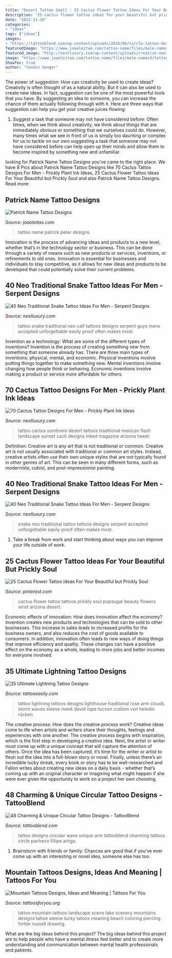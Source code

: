 ```yaml
---
title: "Desert Tattoo Small : 25 Cactus Flower Tattoo Ideas For Your Beautiful But Prickly Soul"
description: "25 cactus flower tattoo ideas for your beautiful but prickly soul"
date: "2022-11-30"
categories:
- "ideas"
tags: ["ideas"]
images:
- "https://tattooblend.com/wp-content/uploads/2016/06/circle-tattoo-designs-16.jpg"
featuredImage: "https://www.joaoleitao.com/tattoo-name/files/male-names4/tattoo-design-name-patrick-25.png"
featured_image: "http://nextluxury.com/wp-content/uploads/creative-neo-traditional-snake-tattoos-for-guys.jpg"
image: "https://www.joaoleitao.com/tattoo-name/files/male-names4/tattoo-design-name-patrick-25.png"
ShowToc: true
author: "Yasmin Senger"
---
```



The power of suggestion: How can creativity be used to create ideas?
Creativity is often thought of as a natural ability. But it can also be used to create new ideas. In fact, suggestion can be one of the most powerful tools that you have. By suggesting an idea to someone, you can increase the chance of them actually following through with it. Here are three ways that suggestion can help you get your creative juices flowing: 
1. Suggest a task that someone may not have considered before: Often times, when we think about creativity, we think about things that are immediately obvious or something that we ourselves could do. However, many times what we see in front of us is simply too daunting or complex for us to tackle on our own.suggesting a task that someone may not have considered before can help open up their minds and allow them to become inspired by something new and unfamiliar. 

	

		
looking for Patrick Name Tattoo Designs you've came to the right place. We have 8 Pics about Patrick Name Tattoo Designs like 70 Cactus Tattoo Designs For Men - Prickly Plant Ink Ideas, 25 Cactus Flower Tattoo Ideas For Your Beautiful but Prickly Soul and also Patrick Name Tattoo Designs. Read more:
		
    
## Patrick Name Tattoo Designs

<img loading=lazy src="https://www.joaoleitao.com/tattoo-name/files/male-names4/tattoo-design-name-patrick-25.png" onerror="this.onerror=null;this.src='https://tse3.mm.bing.net/th?id=OIP.BoH-zHpRnZ1zdCrX2LciswHaFD&amp;pid=15.1';" alt="Patrick Name Tattoo Designs">

_Source: joaoleitao.com_

>tattoo name patrick peter designs. 

	

Innovation is the process of advancing ideas and products to a new level, whether that’s in the technology sector or business. This can be done through a variety of means such as new products or services, inventions, or refinements to old ones. Innovation is essential for businesses and individuals to stay competitive, as it allows for new ideas and products to be developed that could potentially solve their current problems.

    
## 40 Neo Traditional Snake Tattoo Ideas For Men - Serpent Designs

<img loading=lazy src="http://nextluxury.com/wp-content/uploads/good-neo-traditional-snake-tattoo-designs-for-men.jpg" onerror="this.onerror=null;this.src='https://tse1.mm.bing.net/th?id=OIP.sagIBgbjtEcvGIq6p4dZlwHaHa&amp;pid=15.1';" alt="40 Neo Traditional Snake Tattoo Ideas For Men - Serpent Designs">

_Source: nextluxury.com_

>tattoo snake traditional neo calf tattoos designs serpent guys mens accepted unforgettable easily proof often makes most. 

	

Invention as a technology: What are some of the different types of inventions?
Invention is the process of creating something new from something that someone already has. There are three main types of inventions: physical, mental, and economic. Physical inventions involve putting things together to make something new. Mental inventions involve changing how people think or behaving. Economic inventions involve making a product or service more affordable for others.

    
## 70 Cactus Tattoo Designs For Men - Prickly Plant Ink Ideas

<img loading=lazy src="http://nextluxury.com/wp-content/uploads/mexican-sombraro-cactus-tattoo-for-men-on-arm.jpg" onerror="this.onerror=null;this.src='https://tse2.mm.bing.net/th?id=OIP.QjvcMWj70pYYzneoYOIRpQHaHa&amp;pid=15.1';" alt="70 Cactus Tattoo Designs For Men - Prickly Plant Ink Ideas">

_Source: nextluxury.com_

>tattoo cactus sombrero desert tattoos traditional mexican flash landscape sunset cacti designs inked magazine arizona tweet. 

	

Definition: Creative art is any art that is not traditional or common.
Creative art is not usually associated with traditional or common art styles. Instead, creative artists often use their own unique styles that are not typically found in other genres of art. This can be seen in many different forms, such as moderniste, cubist, and post-impressionist painting.

    
## 40 Neo Traditional Snake Tattoo Ideas For Men - Serpent Designs

<img loading=lazy src="http://nextluxury.com/wp-content/uploads/creative-neo-traditional-snake-tattoos-for-guys.jpg" onerror="this.onerror=null;this.src='https://tse1.mm.bing.net/th?id=OIP.h7kd9kCy2HobJJl8pkFAjgAAAA&amp;pid=15.1';" alt="40 Neo Traditional Snake Tattoo Ideas For Men - Serpent Designs">

_Source: nextluxury.com_

>snake neo traditional tattoo tattoos designs serpent accepted unforgettable easily proof often makes most. 

	

1. Take a break from work and start thinking about ways you can improve your life outside of work.

    
## 25 Cactus Flower Tattoo Ideas For Your Beautiful But Prickly Soul

<img loading=lazy src="https://i.pinimg.com/originals/6d/cc/71/6dcc7138080cc4e84df33c58eed98668.jpg" onerror="this.onerror=null;this.src='https://tse4.mm.bing.net/th?id=OIP.B6_2gI7XGDEVWgG4YmLYxwHaHa&amp;pid=15.1';" alt="25 Cactus Flower Tattoo Ideas For Your Beautiful but Prickly Soul">

_Source: pinterest.com_

>cactus flower tattoo tattoos prickly soul popsugar beauty flowers wrist arizona desert. 

	

Economic effects of innovation: How does innovation affect the economy?
Invention creates new products and technologies that can be sold to other businesses. This increase in sales leads to increased profits for the business owners, and also reduces the cost of goods available to consumers. In addition, innovation often leads to new ways of doing things that improve efficiency and quality. These changes can have a positive effect on the economy as a whole, leading to more jobs and better incomes for everyone involved.

    
## 35 Ultimate Lightning Tattoo Designs

<img loading=lazy src="http://www.tattooeasily.com/wp-content/uploads/2013/06/135.jpg" onerror="this.onerror=null;this.src='https://tse1.mm.bing.net/th?id=OIP.nyoRUuVgapBorDDByX-0eQHaJ7&amp;pid=15.1';" alt="35 Ultimate Lightning Tattoo Designs">

_Source: tattooeasily.com_

>tattoo lightning tattoos designs lighthouse traditional rose arm clouds storm waves sleeve meek david rope tucson custom von heledis rücken. 

	

The creative process: How does the creative process work?
Creative ideas come to life when artists and writers share their thoughts, feelings and experiences with one another. The creative process begins with inspiration, which is the first step in developing a creative idea. Next, the artist or writer must come up with a unique concept that will capture the attention of others. Once the idea has been captured, it’s time for the writer or artist to flesh out the idea into a full-blown story or novel. Finally, unless there’s an incredible lucky streak, every book or story has to be well-researched and Fallon writes about creating new ideas on a daily basis - whether that’s coming up with an original character or imagining what might happen if she were ever given the opportunity to work on a project her own choosing.

    
## 48 Charming &amp; Unique Circular Tattoo Designs - TattooBlend

<img loading=lazy src="https://tattooblend.com/wp-content/uploads/2016/06/circle-tattoo-designs-16.jpg" onerror="this.onerror=null;this.src='https://tse2.mm.bing.net/th?id=OIP.B8jNU0am-t8wUSpbQohCGQHaJ7&amp;pid=15.1';" alt="48 Charming &amp; Unique Circular Tattoo Designs - TattooBlend">

_Source: tattooblend.com_

>tattoo designs circular wave unique arm tattooblend charming tattoos circle pacheco fillipe artigo. 

	

1. Brainstorm with friends or family: Chances are good that if you've ever come up with an interesting or novel idea, someone else has too.

    
## Mountain Tattoos Designs, Ideas And Meaning | Tattoos For You

<img loading=lazy src="http://www.tattoosforyou.org/wp-content/uploads/2016/05/Mountain-Scenery-Tattoos.jpg" onerror="this.onerror=null;this.src='https://tse1.mm.bing.net/th?id=OIP.FqGBN8FY_Sw2viSnhzm7KwHaJ4&amp;pid=15.1';" alt="Mountain Tattoos Designs, Ideas and Meaning | Tattoos For You">

_Source: tattoosforyou.org_

>tattoo mountain tattoos landscape scene lake scenery mountains designs tahoe sleeve lucky tatoos meaning beach coloring piercing fortier russell drawing. 

	

What are the big ideas behind this project?
The big ideas behind this project are to help people who have a mental illness feel better and to create more understanding and communication between mental health professionals and patients.

